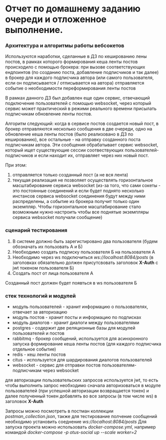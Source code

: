# Отчет по домашнему заданию очереди и отложенное выполнение.

### Архитектура и алгоритмы работы вебсокетов

Используются наработки, сделанные в ДЗ по кешированию лены постов, в рамках которого формирования кеша ленты
постов происходило с помощью брокера: при вызове соответствующих ендпоинтов (по созданию поста, добавление подписчиков
и так далее) в брокер для каждого подписчика автора (или самого пользователя, если он подписывается / отписывается на автора) 
отправляется событие о необходимости переформирования ленты постов

В рамках данного ДЗ был добавлен еще один сервис, отвечающий подключение пользователей с помощью websocket, через который
сервис может практический в режими реального времени присылать подписчикам обновление ленты постов.

Алгоритм следующий: когда в сервисе постов создается новый пост, в брокер отправляются несколько сообщения в две очереди, одно
на обновление кеша ленты постов (было реализовано в ДЗ по кешированию), все остальные - на отправку созданного поста подписчикам 
автора. Эти сообщения обрабатывает сервис websocket, который ищет существующие сессии соотвествующих пользователей-подписчиков
и если находит их, отправляет через них новый пост.

При этом:
1) отправляется только созданный пост (а не вся лента)
2) текущая реализация не позволяет осуществлять горизонтальное масштабирование сервиса websocket (из-за того, что сами сокеты - это
постоянные соединений и если будет поднято несколько инстансов сервиса websocket соединения будут между ними распределены, а
событие из брокера получит только один экземпляр. Чтобы горизонтальное масштабирование стало возможным нужно настроить чтобы
все поднятые экземпляры сервиса websocket получали сообщение)

### сценарий тестирования
1) В системе должно быть зарегистировано два пользователя (будем обозначать их пользовать А и Б)
2) Необходимо создать подписку пользователя Б на пользователя А
3) Необходимо через ws подключиться _ws://localhost:8084/posts_ (в заголовках обязательно должен присутсвовать заголовок **X-Auth** с jwt токеном пользователя Б)
4) Создать пост от лица пользователя А

Созданный пост должен будет появться в ws пользователя Б

### стек технологий и модулей
- модуль пользователей - хранит информацию о пользователях, отвечает за авторизацию
- модуль постов - хранит посты и информацию по подписках
- модуль диалогов - хранит диалоги между пользователями
- postgres - содержит две реляционные базы для модулей пользователей и постов
- rabbitmq - брокер сообщений, используется для асинхронного запуска формирование кеша ленты постов (для каждого подписчика отдельное событие)
- redis - кеш ленты постов
- citus - используется для шардирования диалогов пользователей
- websocket - сервис для отправки постов пользователям-подписчикам через websocket

для авторизации пользовательских запросов используется jwt, то есть чтобы выполнить запрос необходимо сначала
авторизоваться в модуле пользователей (при успешной авторизации возвращается токен) и далее полученный токен добавлять во все
запросы (в том числе ws) в заголовок **X-Auth**

Запросы можно посмотреть в постман коллекции _postman_collection.json_, также для тестирование полчение сообщений необходимо установить соеднение _ws://localhost:8084/posts_
Для запуска проекта можно использовать _docker-compose.yml_, например командой _docker-compose -p otus-social up --scale worker=2_

